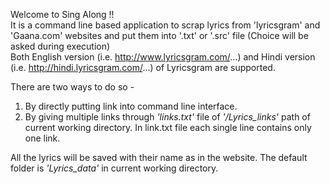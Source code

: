 Welcome to Sing Along !!
<br>
It is a command line based application to scrap lyrics from 'lyricsgram' and 'Gaana.com' websites and put them into '.txt' or '.src' file (Choice will be asked during execution)
<br>
Both English version (i.e. http://www.lyricsgram.com/...) and Hindi version (i.e. http://hindi.lyricsgram.com/...) of Lyricsgram are supported.
<br>

There are two ways to do so -

1. By directly putting link into command line interface.
2. By giving multiple links through _'links.txt'_ file of _'/Lyrics_links'_ path of current working directory. In link.txt file each single line contains only one link.

All the lyrics will be saved with their name as in the website. The default folder is _'Lyrics_data'_ in current working directory.
